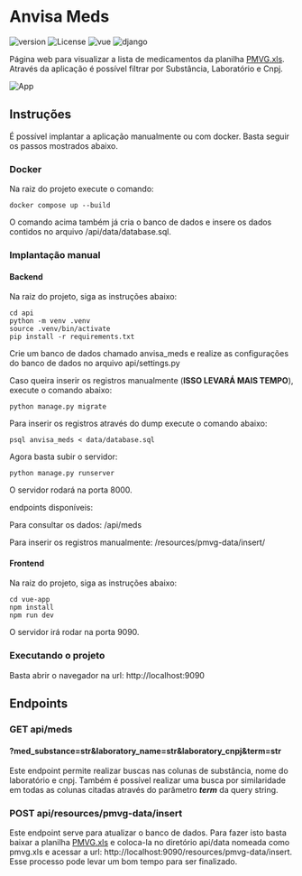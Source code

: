 # Anvisa Meds
![version](https://img.shields.io/badge/Version-v1.2.1-green)
![License](https://img.shields.io/badge/License-MIT-blue)
![vue](https://img.shields.io/badge/Vue.js-blue)
![django](https://img.shields.io/badge/Django-blue)

Página web para visualizar a lista de medicamentos da planilha [PMVG.xls](https://www.gov.br/anvisa/pt-br/assuntos/medicamentos/cmed/precos).
Através da aplicação é possível filtrar por Substância, Laboratório e Cnpj.

![App](https://github.com/josafaverissimo/anvisa-meds/assets/50150682/a1b67f4e-d7b3-4726-beb2-b1fa0b004e62)


## Instruções
É possível implantar a aplicação manualmente ou com docker. Basta seguir os passos mostrados abaixo.

### Docker
Na raiz do projeto execute o comando:

    docker compose up --build

O comando acima também já cria o banco de dados e insere os dados contidos no
arquivo /api/data/database.sql.

### Implantação manual
#### Backend
Na raiz do projeto, siga as instruções abaixo:

    cd api
    python -m venv .venv
    source .venv/bin/activate
    pip install -r requirements.txt

Crie um banco de dados chamado anvisa_meds e realize as configurações do banco de dados no arquivo api/settings.py

Caso queira inserir os registros manualmente (__ISSO LEVARÁ MAIS TEMPO__), execute o comando abaixo:

    python manage.py migrate

Para inserir os registros através do dump execute o comando abaixo:

    psql anvisa_meds < data/database.sql

Agora basta subir o servidor:

    python manage.py runserver

O servidor rodará na porta 8000.

endpoints disponíveis:

Para consultar os dados: /api/meds

Para inserir os registros manualmente: /resources/pmvg-data/insert/


#### Frontend

Na raiz do projeto, siga as instruções abaixo:

    cd vue-app
    npm install
    npm run dev

O servidor irá rodar na porta 9090.

### Executando o projeto

Basta abrir o navegador na url: http://localhost:9090

## Endpoints

### GET api/meds
#### ?med_substance=str&laboratory_name=str&laboratory_cnpj&term=str

Este endpoint permite realizar buscas nas colunas de substância, nome do laboratório e cnpj.
Também é possível realizar uma busca por similaridade em todas as colunas citadas 
através do parâmetro __*term*__ da query string.

### POST api/resources/pmvg-data/insert

Este endpoint serve para atualizar o banco de dados. Para fazer isto basta baixar a planilha
[PMVG.xls](https://www.gov.br/anvisa/pt-br/assuntos/medicamentos/cmed/precos) e coloca-la no diretório
api/data nomeada como pmvg.xls e acessar a url: http://localhost:9090/resources/pmvg-data/insert. Esse
processo pode levar um bom tempo para ser finalizado.

